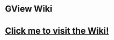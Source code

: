# GView Wiki
<h1> <a href="https://github.com/phac-nml/gview/wiki">Click me to visit the Wiki!</a> </h1>
